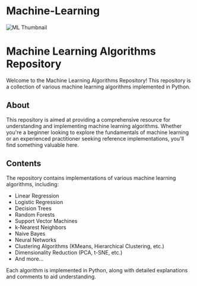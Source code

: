 # Machine-Learning
![ML Thumbnail](https://github.com/dhanush-github/Machine-Learning/assets/82599768/aa182ede-5ffe-448e-a084-b053e86507a5)

# Machine Learning Algorithms Repository

Welcome to the Machine Learning Algorithms Repository! This repository is a collection of various machine learning algorithms implemented in Python.

## About

This repository is aimed at providing a comprehensive resource for understanding and implementing machine learning algorithms. Whether you're a beginner looking to explore the fundamentals of machine learning or an experienced practitioner seeking reference implementations, you'll find something valuable here.

## Contents

The repository contains implementations of various machine learning algorithms, including:

- Linear Regression
- Logistic Regression
- Decision Trees
- Random Forests
- Support Vector Machines
- k-Nearest Neighbors
- Naive Bayes
- Neural Networks
- Clustering Algorithms (KMeans, Hierarchical Clustering, etc.)
- Dimensionality Reduction (PCA, t-SNE, etc.)
- And more...

Each algorithm is implemented in Python, along with detailed explanations and comments to aid understanding.
